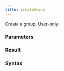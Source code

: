 ```yaml
---
title: createGroup
---
```


Create a group. User-only.


### Parameters 



### Result 



### Syntax





